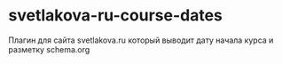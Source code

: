 # svetlakova-ru-course-dates
Плагин для сайта svetlakova.ru который выводит дату начала курса и разметку schema.org
